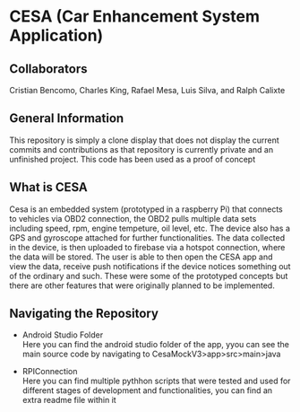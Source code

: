 # CESA (Car Enhancement System Application)

## Collaborators
Cristian Bencomo, Charles King, Rafael Mesa, Luis Silva, and Ralph Calixte

## General Information
This repository is simply a clone display that does not display the current commits and contributions as that repository is currently private and an unfinished project. 
This code has been used as a proof of concept

## What is CESA
Cesa is an embedded system (prototyped in a raspberry Pi) that connects to vehicles via OBD2 connection, the OBD2 pulls multiple data sets including speed, rpm, engine tempeture, oil level, etc. The device also has a GPS and gyroscope attached for further functionalities. The data collected in the device, is then uploaded to firebase via a hotspot connection, where the data will be stored. The user is able to then open the CESA app and view the data, receive push notifications if the device notices something out of the ordinary and such. These were some of the prototyped concepts but there are other features that were originally planned to be implemented.

## Navigating the Repository
* Android Studio Folder<br />
Here you can find the android studio folder of the app, yyou can see the main source code by navigating to CesaMockV3>app>src>main>java

* RPIConnection<br />
Here you can find multiple pythhon scripts that were tested and used for different stages of development and functionalities, you can find an extra readme file within it